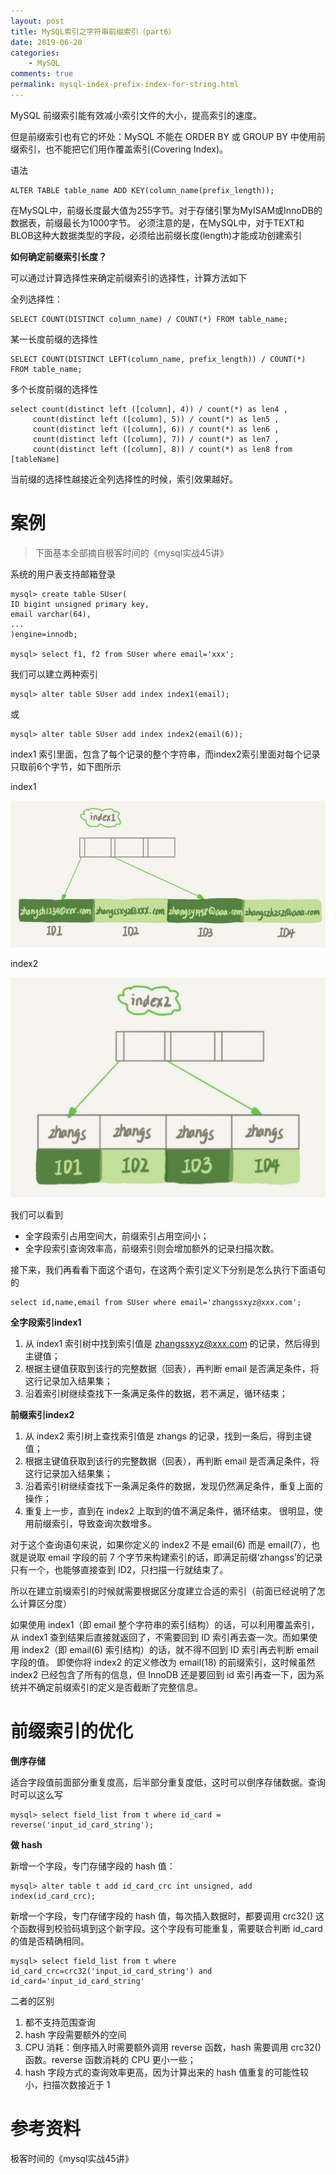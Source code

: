 ```yaml
---
layout: post
title: MySQL索引之字符串前缀索引（part6）
date: 2019-06-20
categories:
    - MySQL
comments: true
permalink: mysql-index-prefix-index-for-string.html
---
```


MySQL 前缀索引能有效减小索引文件的大小，提高索引的速度。

但是前缀索引也有它的坏处：MySQL 不能在 ORDER BY 或 GROUP BY 中使用前缀索引，也不能把它们用作覆盖索引(Covering Index)。

语法
```
ALTER TABLE table_name ADD KEY(column_name(prefix_length));
```
在MySQL中，前缀长度最大值为255字节。对于存储引擎为MyISAM或InnoDB的数据表，前缀最长为1000字节。 必须注意的是，在MySQL中，对于TEXT和BLOB这种大数据类型的字段，必须给出前缀长度(length)才能成功创建索引

**如何确定前缀索引长度？**

可以通过计算选择性来确定前缀索引的选择性，计算方法如下

全列选择性：
```
SELECT COUNT(DISTINCT column_name) / COUNT(*) FROM table_name;
```
某一长度前缀的选择性
```
SELECT COUNT(DISTINCT LEFT(column_name, prefix_length)) / COUNT(*) FROM table_name;
```
多个长度前缀的选择性
```
select count(distinct left ([column], 4)) / count(*) as len4 ,   
     count(distinct left ([column], 5)) / count(*) as len5 ,  
     count(distinct left ([column], 6)) / count(*) as len6 ,  
     count(distinct left ([column], 7)) / count(*) as len7 ,  
     count(distinct left ([column], 8)) / count(*) as len8 from [tableName]  
```
当前缀的选择性越接近全列选择性的时候，索引效果越好。

# 案例
> 下面基本全部摘自极客时间的《mysql实战45讲》

系统的用户表支持邮箱登录

```
mysql> create table SUser(
ID bigint unsigned primary key,
email varchar(64), 
... 
)engine=innodb; 

mysql> select f1, f2 from SUser where email='xxx';
```
我们可以建立两种索引
```
mysql> alter table SUser add index index1(email);
```
或
```
mysql> alter table SUser add index index2(email(6));
```
index1 索引里面，包含了每个记录的整个字符串，而index2索引里面对每个记录只取前6个字节，如下图所示

index1

![](/assets/images/posts/mysql-index/string-index-1.png)

index2

![](/assets/images/posts/mysql-index/string-index-2.png)

我们可以看到

- 全字段索引占用空间大，前缀索引占用空间小；
- 全字段索引查询效率高，前缀索引则会增加额外的记录扫描次数。

接下来，我们再看看下面这个语句，在这两个索引定义下分别是怎么执行下面语句的

```
select id,name,email from SUser where email='zhangssxyz@xxx.com';
```

**全字段索引index1**

1. 从 index1 索引树中找到索引值是 zhangssxyz@xxx.com 的记录，然后得到主键值；
2. 根据主键值获取到该行的完整数据（回表），再判断 email 是否满足条件，将这行记录加入结果集；
3. 沿着索引树继续查找下一条满足条件的数据，若不满足，循环结束；

**前缀索引index2**

1. 从 index2 索引树上查找索引值是 zhangs  的记录，找到一条后，得到主键值；
2. 根据主键值获取到该行的完整数据（回表），再判断 email 是否满足条件，将这行记录加入结果集；
3. 沿着索引树继续查找下一条满足条件的数据，发现仍然满足条件，重复上面的操作；
3. 重复上一步，直到在 index2 上取到的值不满足条件，循环结束。
很明显，使用前缀索引，导致查询次数增多。

对于这个查询语句来说，如果你定义的 index2 不是 email(6) 而是 email(7），也就是说取 email 字段的前 7 个字节来构建索引的话，即满足前缀’zhangss’的记录只有一个，也能够直接查到 ID2，只扫描一行就结束了。

所以在建立前缀索引的时候就需要根据区分度建立合适的索引（前面已经说明了怎么计算区分度）

如果使用 index1（即 email 整个字符串的索引结构）的话，可以利用覆盖索引，从 index1 查到结果后直接就返回了，不需要回到 ID 索引再去查一次。而如果使用 index2（即 email(6) 索引结构）的话，就不得不回到 ID 索引再去判断 email 字段的值。
即使你将 index2 的定义修改为 email(18) 的前缀索引，这时候虽然 index2 已经包含了所有的信息，但 InnoDB 还是要回到 id 索引再查一下，因为系统并不确定前缀索引的定义是否截断了完整信息。

# 前缀索引的优化

**倒序存储**

适合字段值前面部分重复度高，后半部分重复度低，这时可以倒序存储数据。查询时可以这么写

```
mysql> select field_list from t where id_card = reverse('input_id_card_string');
```

**做 hash**

新增一个字段，专门存储字段的 hash 值：
```
mysql> alter table t add id_card_crc int unsigned, add index(id_card_crc);
```

新增一个字段，专门存储字段的 hash 值，每次插入数据时，都要调用 crc32() 这个函数得到校验码填到这个新字段。这个字段有可能重复，需要联合判断 id_card 的值是否精确相同。
```
mysql> select field_list from t where id_card_crc=crc32('input_id_card_string') and id_card='input_id_card_string'
```

二者的区别
1. 都不支持范围查询
2. hash 字段需要额外的空间
3. CPU 消耗：倒序插入时需要额外调用 reverse 函数，hash 需要调用 crc32() 函数。reverse 函数消耗的 CPU 更小一些；
4. hash 字段方式的查询效率更高，因为计算出来的 hash 值重复的可能性较小，扫描次数接近于 1

# 参考资料

极客时间的《mysql实战45讲》


